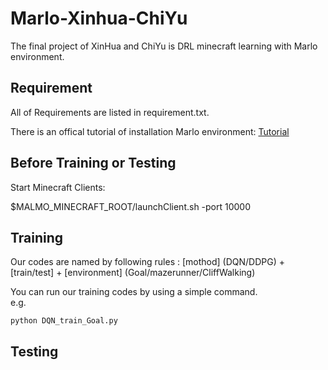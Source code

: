 # Marlo-Xinhua-ChiYu
The final project of XinHua and ChiYu is DRL minecraft learning with Marlo environment.

## Requirement
All of Requirements are listed in requirement.txt.

There is an offical tutorial of installation Marlo environment: [Tutorial](https://marlo.readthedocs.io/en/latest/installation.html)

## Before Training or Testing
Start Minecraft Clients:

$MALMO_MINECRAFT_ROOT/launchClient.sh -port 10000

## Training
Our codes are named by following rules : [mothod] (DQN/DDPG) + [train/test] + [environment] (Goal/mazerunner/CliffWalking)  

You can run our training codes by using a simple command.  
e.g.  
```
python DQN_train_Goal.py
```

## Testing
